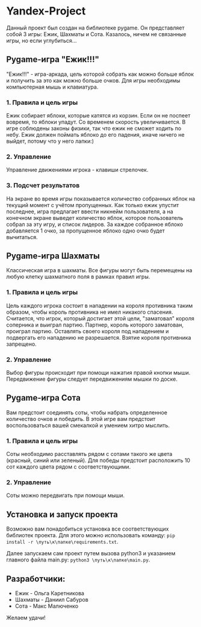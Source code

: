 # Yandex-Project
Данный проект был создан на библиотеке pygame.
Он представляет собой 3 игры: Ежик, Шахматы и Сота.
Казалось, ничем не связанные игры, но если углубиться...

## Pygame-игра "Ежик!!!"
"Ежик!!!" - игра-аркада, цель которой собрать как можно больше яблок и получить за это 
как можно больше очков.
Для игры необходимы компьютерная мышь и клавиатура.

### 1. Правила и цель игры
Ежик собирает яблоки, которые катятся из корзин. 
Если он не поспеет вовремя, то яблоки упадут. 
Со временем скорость увеличивается. 
В игре соблюдены законы физики, так что ежик не сможет ходить по небу. 
Ежик должен поймать яблоко до его падения, иначе ничего не выйдет, потому что у него лапки:)

### 2. Управление
Управление движениями игрока - клавиши стрелочек.

### 3. Подсчет результатов
На экране во время игры показывается количество собранных яблок на текущий момент с учётом пропущенных. 
Как только ежик упустит последнее, игра предлагает ввести никнейм пользователя, а на конечном экране 
выведет количество яблок, которое пользователь собрал за эту игру, и список лидеров.
За каждое собранное яблоко добавляется 1 очко, за пропущенное яблоко одно очко будет вычитаться.


## Pygame-игра Шахматы
Классическая игра в шахматы.
Все фигуры могут быть перемещены на любую клетку шахматного поля в рамках правил игры.

### 1. Правила и цель игры
Цель каждого игрока состоит в нападении на короля противника таким образом, чтобы король противника не имел никакого спасения. 
Считается, что игрок, который достигает этой цели, "заматовал" короля соперника и выиграл партию. 
Партнер, король которого заматован, проиграл партию. 
Оставлять своего короля под нападением и подвергать его нападению не разрешается. 
Взятие короля противника запрещено.

### 2. Управление
Выбор фигуры происходит при помощи нажатия правой кнопки мыши.
Передвижение фигуры следует передвижениям мышки по доске.

## Pygame-игра Сота
Вам предстоит соединять соты, чтобы набрать определенное количество очков и победить.
В этой игре вам предстоит воспользоваться вашей смекалкой и умением хитро мыслить.

### 1. Правила и цель игры
Соты необходимо расставлять рядом с сотами такого же цвета (красный, синий или зеленый).
Для победы предстоит расположить 10 сот каждого цвета рядом с соответствующими.

### 2. Управление
Соты можно передвигать при помощи мыши.

## Установка и запуск проекта
Возможно вам понадобиться установка все соответствующих библиотек проекта.
Для этого можно использовать команду:
    `pip install -r \путь\к\папке\requirements.txt`.

Далее запускаем сам проект путем вызова python3 и указанием главного файла main.py:
`python3 \путь\к\папке\main.py`.

## Разработчики:

* Ежик - Ольга Каретникова
* Шахматы - Даниил Сабуров
* Сота - Макс Малюченко 

Желаем удачи!
